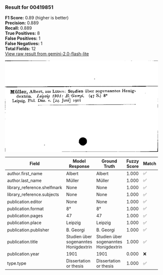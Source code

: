 ### Result for 00419851
**F1 Score:** 0.89 (higher is better)<br>**Precision:** 0.889<br>**Recall:** 0.889<br>**True Positives:** 8<br>**False Positives:** 1<br>**False Negatives:** 1<br>**Total Fields:** 12<br>[View raw result from gemini-2.0-flash-lite](https://github.com/RISE-UNIBAS/humanities_data_benchmark/blob/main/results/2025-10-01/T0152/request_T0152_00419851.json)

<img src="https://github.com/RISE-UNIBAS/humanities_data_benchmark/blob/main/benchmarks/zettelkatalog/images/00419851.jpg?raw=true" alt="00419851" width="600px">

| Field | Model Response | Ground Truth | Fuzzy Score | Match |
|-------|----------------|--------------|-------------|-------|
| author.first_name | Albert | Albert | 1.000 | ✅ |
| author.last_name | Müller | Müller | 1.000 | ✅ |
| library_reference.shelfmark | None | None | 1.000 | ✅ |
| library_reference.subjects | None | None | 1.000 | ✅ |
| publication.editor | None | None | 1.000 | ✅ |
| publication.format | 8° | 8° | 1.000 | ✅ |
| publication.pages | 47 | 47 | 1.000 | ✅ |
| publication.place | Leipzig | Leipzig | 1.000 | ✅ |
| publication.publisher | B. Georgi | B. Georgi | 1.000 | ✅ |
| publication.title | Studien über sogenanntes Honigdextrin | Studien über sogenanntes Honigdextrin | 1.000 | ✅ |
| publication.year | 1901 | 1901 | 0.000 | ❌ |
| type.type | Dissertation or thesis | Dissertation or thesis | 1.000 | ✅ |
